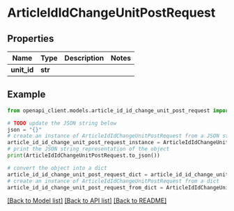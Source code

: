 # ArticleIdIdChangeUnitPostRequest


## Properties

Name | Type | Description | Notes
------------ | ------------- | ------------- | -------------
**unit_id** | **str** |  | 

## Example

```python
from openapi_client.models.article_id_id_change_unit_post_request import ArticleIdIdChangeUnitPostRequest

# TODO update the JSON string below
json = "{}"
# create an instance of ArticleIdIdChangeUnitPostRequest from a JSON string
article_id_id_change_unit_post_request_instance = ArticleIdIdChangeUnitPostRequest.from_json(json)
# print the JSON string representation of the object
print(ArticleIdIdChangeUnitPostRequest.to_json())

# convert the object into a dict
article_id_id_change_unit_post_request_dict = article_id_id_change_unit_post_request_instance.to_dict()
# create an instance of ArticleIdIdChangeUnitPostRequest from a dict
article_id_id_change_unit_post_request_from_dict = ArticleIdIdChangeUnitPostRequest.from_dict(article_id_id_change_unit_post_request_dict)
```
[[Back to Model list]](../README.md#documentation-for-models) [[Back to API list]](../README.md#documentation-for-api-endpoints) [[Back to README]](../README.md)


